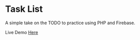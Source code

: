 # Task List

A simple take on the TODO to practice using PHP and Firebase.

Live Demo [Here](https://allan-glasier.github.io/php-todo/.)